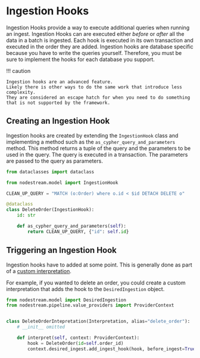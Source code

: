 # Ingestion Hooks

Ingestion Hooks provide a way to execute additional queries when running an ingest. 
Ingestion Hooks can are executed either _before_ or _after_ all the data in a batch is ingested.
Each hook is executed in its own transaction and executed in the order they are added.
Ingestion hooks are database specific because you have to write the queries yourself. 
Therefore, you must be sure to implement the hooks for each database you support. 

!!! caution

    Ingestion hooks are an advanced feature. 
    Likely there is other ways to do the same work that introduce less complexity.
    They are considered an escape hatch for when you need to do something that is not supported by the framework.


## Creating an Ingestion Hook

Ingestion hooks are created by extending the `IngestionHook` class and implementing a method such as the `as_cypher_query_and_parameters` method. This method returns a tuple of the query and the parameters to be used in the query. The query is executed in a transaction. The parameters are passed to the query as parameters. 

```python
from dataclasses import dataclass

from nodestream.model import IngestionHook

CLEAN_UP_QUERY = "MATCH (o:Order) where o.id < $id DETACH DELETE o"

@dataclass
class DeleteOrder(IngestionHook):
    id: str

    def as_cypher_query_and_parameters(self):
        return CLEAN_UP_QUERY, {"id": self.id}
```

## Triggering an Ingestion Hook

Ingestion hooks have to added at some point. 
This is generally done as part of a [custom interpretation](./creating-your-own-interpretation.md).

For example, if you wanted to delete an order, you could create a custom interpretation that adds the hook to the `DesiredIngestion` object.

```python
from nodestream.model import DesiredIngestion
from nodestream.pipeline.value_providers import ProviderContext


class DeleteOrderIntepretation(Interpretation, alias="delete_order"):
    # __init__ omitted 

    def interpret(self, context: ProviderContext):
        hook = DeleteOrder(id=self.order_id)
        context.desired_ingest.add_ingest_hook(hook, before_ingest=True) 
```
